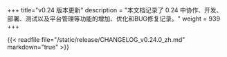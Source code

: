 +++
title="v0.24 版本更新"
description = "本文档记录了 0.24 中协作、开发、部署、测试以及平台管理等功能的增加、优化和BUG修复记录。"
weight = 939
+++

{{< readfile file="/static/release/CHANGELOG_v0.24.0_zh.md" markdown="true" >}}
